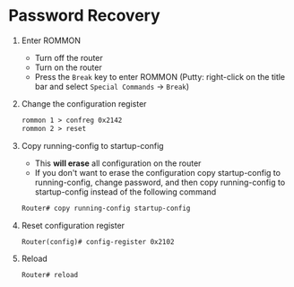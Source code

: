 # Password Recovery

1. Enter ROMMON

   - Turn off the router
   - Turn on the router
   - Press the `Break` key to enter ROMMON (Putty: right-click on the title bar and select `Special Commands` -> `Break`)

2. Change the configuration register

    ```txt
    rommon 1 > confreg 0x2142
    rommon 2 > reset
    ```

3. Copy running-config to startup-config
    - This **will erase** all configuration on the router
    - If you don't want to erase the configuration copy startup-config to running-config, change password, and then copy running-config to startup-config instead of the following command

    ```txt
    Router# copy running-config startup-config
    ```

4. Reset configuration register

    ```txt
    Router(config)# config-register 0x2102
    ```

5. Reload

    ```txt
    Router# reload
    ```
